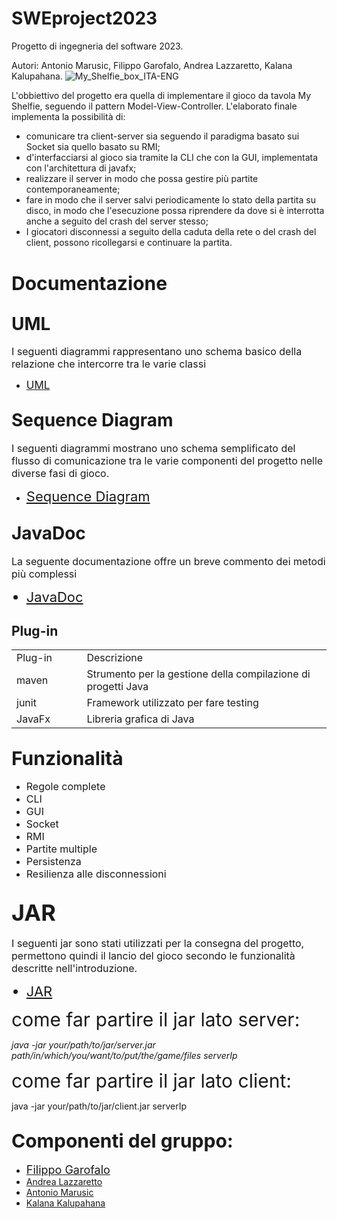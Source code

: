 # SWEproject2023

Progetto di ingegneria del software 2023.

Autori: Antonio Marusic, Filippo Garofalo, Andrea Lazzaretto, Kalana Kalupahana.
![My_Shelfie_box_ITA-ENG](https://user-images.githubusercontent.com/125985963/225013658-63a3e78f-3a04-4e8c-925b-2873ff4c31c5.png)
<p>L&apos;obbiettivo del progetto era quella di implementare il gioco da tavola My Shelfie, seguendo il pattern Model-View-Controller. L&apos;elaborato finale implementa la possibilit&agrave; di: &nbsp;&nbsp;</p>
<ul>
    <li>comunicare tra client-server sia seguendo il paradigma basato sui Socket sia quello basato su RMI; &nbsp;&nbsp;</li>
    <li>d&apos;interfacciarsi al gioco sia tramite la CLI che con la GUI, implementata con l&apos;architettura di javafx; &nbsp;&nbsp;</li>
    <li>realizzare il server in modo che possa gestire pi&ugrave; partite contemporaneamente; &nbsp;&nbsp;</li>
    <li>fare in modo che il server salvi periodicamente lo stato della partita su disco, in modo che l&apos;esecuzione possa riprendere da dove si &egrave; interrotta anche a seguito del crash del server stesso; &nbsp;</li>
    <li>I giocatori disconnessi a seguito della caduta della rete o del crash del client, possono ricollegarsi e continuare la partita. &nbsp;&nbsp;</li>
</ul>
<h1><span style="font-size: 30px;">Documentazione</span></h1>
<h2><span style="font-size: 28px;">UML</span></h2>
<p><span style="font-size: 16px;">I seguenti diagrammi rappresentano uno schema basico della relazione che intercorre tra le varie classi</span></p>
<ul>
    <li><span style="font-size: 17px;"><a href="https://github.com/FilippoGarofalo/ing-sw-2023-Garofalo-Lazzaretto-Kalupahana-Marusic/tree/main/derivables/UML">UML</a></span></li>
</ul>
<h2><span style="font-size: 28px;">Sequence Diagram</span></h2>
<p><span style="font-size: 16px;">I seguenti diagrammi mostrano uno schema semplificato del flusso di comunicazione tra le varie componenti del progetto nelle diverse fasi di gioco.</span></p>
<ul>
    <li><span style="font-size: 22px;"><a href="https://github.com/FilippoGarofalo/ing-sw-2023-Garofalo-Lazzaretto-Kalupahana-Marusic/tree/main/derivables/Sequence_diagrams">Sequence Diagram</a></span></li>
</ul>
<h2><span style="font-size: 28px;">JavaDoc</span></h2>
<p><span style="font-size: 16px;">La seguente documentazione offre un breve commento dei metodi pi&ugrave; complessi&nbsp;</span></p>
<ul>
    <li style="font-size: 22px;"><a href="https://github.com/FilippoGarofalo/ing-sw-2023-Garofalo-Lazzaretto-Kalupahana-Marusic/tree/main/javadoc">JavaDoc</a></li>
</ul>

<h2>Plug-in</h2>
<table style="width: 100%;">
    <tbody>
        <tr>
            <td style="width: 22.2654%;">Plug-in</td>
            <td style="width: 77.5491%;">Descrizione</td>
        </tr>
        <tr>
            <td style="width: 22.2654%;">maven</td>
            <td style="width: 77.5491%;">Strumento per la gestione della compilazione di progetti Java&nbsp;</td>
        </tr>
        <tr>
            <td style="width: 22.2654%;">junit</td>
            <td style="width: 77.5491%;">Framework utilizzato per fare testing</td>
        </tr>
        <tr>
            <td style="width: 22.2654%;">JavaFx</td>
            <td style="width: 77.5491%;">Libreria grafica di Java</td>
        </tr>
    </tbody>
</table>


<h2><span style="font-size: 30px;">Funzionalit&agrave;</span></h2>
<ul>
    <li><span style="font-size: 16px;">Regole complete</span></li>
    <li><span style="font-size: 16px;">CLI</span></li>
    <li><span style="font-size: 16px;">GUI</span></li>
    <li><span style="font-size: 16px;">Socket</span></li>
    <li><span style="font-size: 16px;">RMI</span></li>
    <li><span style="font-size: 16px;">Partite multiple</span></li>
    <li><span style="font-size: 16px;">Persistenza</span></li>
    <li><span style="font-size: 16px;">Resilienza alle disconnessioni</span></li>
</ul>

<h2><span style="font-size: 36px;">JAR</span></h2>
<p><span style="font-size: 16px;">I seguenti jar sono stati utilizzati per la consegna del progetto, permettono quindi il lancio del gioco secondo le funzionalit&agrave; descritte nell&apos;introduzione.</span></p>

<ul>
    <li style="font-size: 22px;"><a href="https://github.com/FilippoGarofalo/ing-sw-2023-Garofalo-Lazzaretto-Kalupahana-Marusic/tree/main/derivables/JAR">JAR</a></li>
</ul>

<p><span style="font-size: 30px;">come far partire il jar lato server:</span></p>
<cite><a>java -jar your/path/to/jar/server.jar path/in/which/you/want/to/put/the/game/files serverIp</a></cite>
<p><span style="font-size: 30px;">come far partire il jar lato client:</span></p>
<p><a>java -jar your/path/to/jar/client.jar serverIp</a></p>

<h2><span style="font-size: 30px;">Componenti del gruppo:</span></h2>
<ul>
    <li><span style="font-size: 18px;"><a href="https://github.com/FilippoGarofalo">Filippo Garofalo</a></span></li>
    <li><a href="https://github.com/andrealazzaretto">Andrea Lazzaretto</a></li>
    <li><a href="https://github.com/AnteMarusic">Antonio Marusic</a></li>
    <li><a href="https://github.com/kala1221">Kalana Kalupahana</a></li>
</ul>
<p><br></p>
